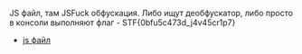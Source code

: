 JS файл, там JSFuck обфускация. Либо ищут деобфускатор, либо просто в консоли выполняют
флаг - STF{0bfu5c473d_j4v45cr1p7}
- [js файл](./what_a_heeeeeeeeel.js)
